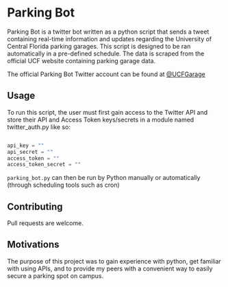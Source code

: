 # Parking Bot

Parking Bot is a twitter bot written as a python script that sends a tweet containing real-time information and updates regarding the University of Central Florida parking garages. This script is designed to be ran automatically in a pre-defined schedule. The data is scraped from the official UCF website containing parking garage data.

The official Parking Bot Twitter account can be found at [@UCFGarage](twitter.com/UCFGarage)


## Usage

To run this script, the user must first gain access to the Twitter API and store their API and Access Token keys/secrets in a module named twitter_auth.py like so:

```python

api_key = ""
api_secret = ""
access_token = ""
access_token_secret = ""
``` 
```parking_bot.py``` can then be run by Python manually or automatically (through scheduling tools such as cron)

## Contributing
Pull requests are welcome.

## Motivations
The purpose of this project was to gain experience with python, get familiar with using APIs, and to provide my peers with a convenient way to easily secure a parking spot on campus.
